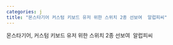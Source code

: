 ```yaml
---
categories: j
title: "﻿몬스타기어 커스텀 키보드 유저 위한 스위치 2종 선보여  알럽피씨"
---
```

﻿몬스타기어, 커스텀 키보드 유저 위한 스위치 2종 선보여&nbsp;&nbsp;알럽피씨